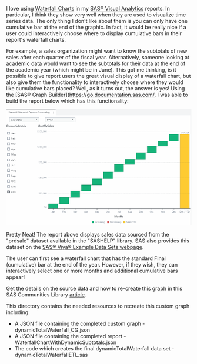 I love using [Waterfall Charts](https://go.documentation.sas.com/doc/en/vacdc/8.5/vaobj/p0ez4c9d26tr3tn1i927bqgz5ei3.htm) in my [SAS® Visual Analytics](https://go.documentation.sas.com/doc/en/vacdc/8.5/vaov/home.htm) reports.  In particular, I think they show very well when they are used to visualize time series data.  The only thing I don't like about them is you can only have one cumulative bar at the end of the graphic.  In fact, it would be really nice if a user could interactively choose where to display cumulative bars in their report's waterfall charts.  

For example, a sales organization might want to know the subtotals of new sales after each quarter of the fiscal year.  Alternatively, someone looking at academic data would want to see the subtotals for their data at the end of the academic year (which might be in June).  This got me thinking, is it possible to give report users the great visual display of a waterfall chart, but also give them the functionality to interactively choose where they would like cumulative bars placed? Well, as it turns out, the answer is yes!  Using the [SAS® Graph Builder](https://go.documentation.sas.com/, I was able to build the report below which has this functionality:


![](./waterfallChartSubtotalDemo.gif)

Pretty Neat!  The report above displays sales data sourced from the "prdsale" dataset available in the "SASHELP" library.  SAS also provides this dataset on the [SAS® Viya® Example Data Sets webpage](https://support.sas.com/documentation/onlinedoc/viya/examples.htm). 

The user can first see a waterfall chart that has the standard Final (cumulative) bar at the end of the year.  However, if they wish, they can interactively select one or more months and additional cumulative bars appear!

Get the details on the source data and how to re-create this graph in this SAS Communities Library [article]().

This directory contains the needed resources to recreate this custom graph including:
* A JSON file containing the completed custom graph - dynamicTotalWaterfall_CG.json
* A JSON file containing the completed report - WaterfallChartWithDynamicSubtotals.json
* The code which creates the final dynamicTotalWaterfall data set - dynamicTotalWaterfallETL.sas
